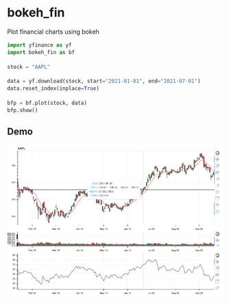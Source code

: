 # bokeh_fin
Plot financial charts using bokeh

```python
import yfinance as yf
import bokeh_fin as bf

stock = "AAPL"

data = yf.download(stock, start="2021-01-01", end="2021-07-01")
data.reset_index(inplace=True)

bfp = bf.plot(stock, data)
bfp.show()
```

## Demo

![example](asset/example.png)